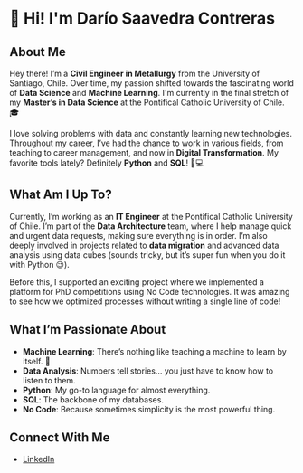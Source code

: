 # 👋 Hi! I'm Darío Saavedra Contreras

## About Me
Hey there! I’m a **Civil Engineer in Metallurgy** from the University of Santiago, Chile. Over time, my passion shifted towards the fascinating world of **Data Science** and **Machine Learning**. I'm currently in the final stretch of my **Master’s in Data Science** at the Pontifical Catholic University of Chile. 🎓

I love solving problems with data and constantly learning new technologies. Throughout my career, I’ve had the chance to work in various fields, from teaching to career management, and now in **Digital Transformation**. My favorite tools lately? Definitely **Python** and **SQL**! 🐍💻

## What Am I Up To?
Currently, I’m working as an **IT Engineer** at the Pontifical Catholic University of Chile. I’m part of the **Data Architecture** team, where I help manage quick and urgent data requests, making sure everything is in order. I’m also deeply involved in projects related to **data migration** and advanced data analysis using data cubes (sounds tricky, but it’s super fun when you do it with Python 😉).

Before this, I supported an exciting project where we implemented a platform for PhD competitions using No Code technologies. It was amazing to see how we optimized processes without writing a single line of code!

## What I’m Passionate About
- **Machine Learning**: There’s nothing like teaching a machine to learn by itself. 🤖
- **Data Analysis**: Numbers tell stories... you just have to know how to listen to them.
- **Python**: My go-to language for almost everything.
- **SQL**: The backbone of my databases.
- **No Code**: Because sometimes simplicity is the most powerful thing.

## Connect With Me
- [LinkedIn](https://www.linkedin.com/in/dar%C3%ADo-gonzalo-saavedra-contreras-1b089113a/)

